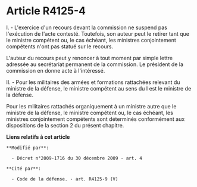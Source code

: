 # Article R4125-4

I. - L'exercice d'un recours devant la commission ne suspend pas l'exécution de l'acte contesté. Toutefois, son auteur peut
le retirer tant que le ministre compétent ou, le cas échéant, les ministres conjointement compétents n'ont pas statué sur le
recours. 

L'auteur du recours peut y renoncer à tout moment par simple lettre adressée au secrétariat permanent de la commission. Le
président de la commission en donne acte à l'intéressé. 

II. - Pour les militaires des armées et formations rattachées relevant du ministre de la défense, le ministre compétent au
sens du I est le ministre de la défense. 

Pour les militaires rattachés organiquement à un ministre autre que le ministre de la défense, le ministre compétent ou, le
cas échéant, les ministres conjointement compétents sont déterminés conformément aux dispositions de la section 2 du présent
chapitre.

**Liens relatifs à cet article**

	**Modifié par**:

	  - Décret n°2009-1716 du 30 décembre 2009 - art. 4

	**Cité par**:

	  - Code de la défense. - art. R4125-9 (V)
